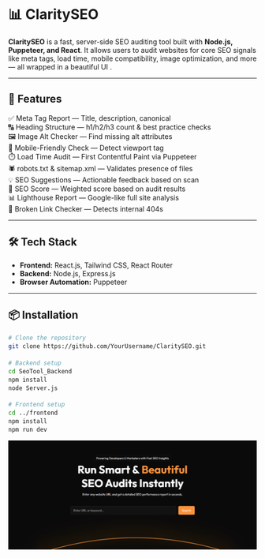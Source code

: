 # 📊 ClaritySEO

**ClaritySEO** is a fast, server-side SEO auditing tool built with **Node.js, Puppeteer, and React**. It allows users to audit websites for core SEO signals like meta tags, load time, mobile compatibility, image optimization, and more — all wrapped in a beautiful UI .

---

## 🚀 Features

✅ Meta Tag Report — Title, description, canonical  
🔠 Heading Structure — h1/h2/h3 count & best practice checks  
🖼️ Image Alt Checker — Find missing alt attributes  
📱 Mobile-Friendly Check — Detect viewport tag  
⏱️ Load Time Audit — First Contentful Paint via Puppeteer  
🕷️ robots.txt & sitemap.xml — Validates presence of files  
💡 SEO Suggestions — Actionable feedback based on scan  
🎯 SEO Score — Weighted score based on audit results  
📊 Lighthouse Report — Google-like full site analysis  
🔗 Broken Link Checker  — Detects internal 404s  


---

## 🛠️ Tech Stack

- **Frontend:** React.js, Tailwind CSS, React Router  
- **Backend:** Node.js, Express.js  
- **Browser Automation:** Puppeteer 
  

---

## 📦 Installation

```bash
# Clone the repository
git clone https://github.com/YourUsername/ClaritySEO.git

# Backend setup
cd SeoTool_Backend
npm install
node Server.js

# Frontend setup
cd ../frontend
npm install
npm run dev
```
![image alt](https://github.com/Ali-dotcom98/ClaritySEO/blob/main/screencapture-localhost-5173-2025-07-16-12_11_07.png?raw=true)
